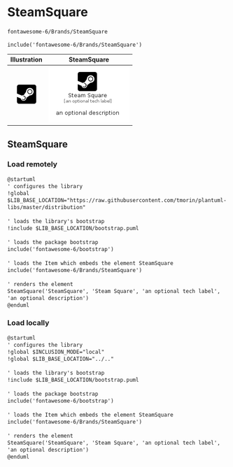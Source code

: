 # SteamSquare


```text
fontawesome-6/Brands/SteamSquare
```

```text
include('fontawesome-6/Brands/SteamSquare')
```



| Illustration | SteamSquare |
| :---: | :---: |
| ![illustration for Illustration](../../fontawesome-6/Brands/SteamSquare.png) | ![illustration for SteamSquare](../../fontawesome-6/Brands/SteamSquare.Local.png) |




## SteamSquare

### Load remotely
```plantuml
@startuml
' configures the library
!global $LIB_BASE_LOCATION="https://raw.githubusercontent.com/tmorin/plantuml-libs/master/distribution"

' loads the library's bootstrap
!include $LIB_BASE_LOCATION/bootstrap.puml

' loads the package bootstrap
include('fontawesome-6/bootstrap')

' loads the Item which embeds the element SteamSquare
include('fontawesome-6/Brands/SteamSquare')

' renders the element
SteamSquare('SteamSquare', 'Steam Square', 'an optional tech label', 'an optional description')
@enduml
```

### Load locally
```plantuml
@startuml
' configures the library
!global $INCLUSION_MODE="local"
!global $LIB_BASE_LOCATION="../.."

' loads the library's bootstrap
!include $LIB_BASE_LOCATION/bootstrap.puml

' loads the package bootstrap
include('fontawesome-6/bootstrap')

' loads the Item which embeds the element SteamSquare
include('fontawesome-6/Brands/SteamSquare')

' renders the element
SteamSquare('SteamSquare', 'Steam Square', 'an optional tech label', 'an optional description')
@enduml
```

